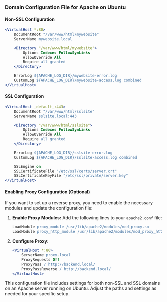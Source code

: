 ### Domain Configuration File for Apache on Ubuntu

#### Non-SSL Configuration

```apache
<VirtualHost *:80>
    DocumentRoot "/var/www/html/mywebsite"
    ServerName mywebsite.local

    <Directory "/var/www/html/mywebsite">
        Options Indexes FollowSymLinks
        AllowOverride All
        Require all granted
    </Directory>

    ErrorLog ${APACHE_LOG_DIR}/mywebsite-error.log
    CustomLog ${APACHE_LOG_DIR}/mywebsite-access.log combined
</VirtualHost>
```

#### SSL Configuration

```apache
<VirtualHost _default_:443>
    DocumentRoot "/var/www/html/sslsite"
    ServerName sslsite.local:443

    <Directory "/var/www/html/sslsite">
        Options Indexes FollowSymLinks
        AllowOverride All
        Require all granted
    </Directory>

    ErrorLog ${APACHE_LOG_DIR}/sslsite-error.log
    CustomLog ${APACHE_LOG_DIR}/sslsite-access.log combined

    SSLEngine on
    SSLCertificateFile "/etc/ssl/certs/server.crt"
    SSLCertificateKeyFile "/etc/ssl/private/server.key"
</VirtualHost>
```

#### Enabling Proxy Configuration (Optional)

If you want to set up a reverse proxy, you need to enable the necessary modules and update the configuration file:

1. **Enable Proxy Modules:**
    Add the following lines to your `apache2.conf` file:
    ```apache
    LoadModule proxy_module /usr/lib/apache2/modules/mod_proxy.so
    LoadModule proxy_http_module /usr/lib/apache2/modules/mod_proxy_http.so
    ```

2. **Configure Proxy:**
    ```apache
    <VirtualHost *:80>
        ServerName proxy.local
        ProxyRequests Off
        ProxyPass / http://backend.local/
        ProxyPassReverse / http://backend.local/
    </VirtualHost>
    ```

This configuration file includes settings for both non-SSL and SSL domains on an Apache server running on Ubuntu. Adjust the paths and settings as needed for your specific setup.
